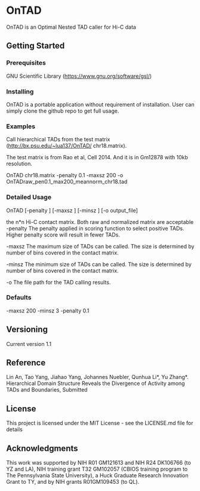 # OnTAD
OnTAD is an Optimal Nested TAD caller for Hi-C data

## Getting Started

### Prerequisites
GNU Scientific Library (https://www.gnu.org/software/gsl/)

### Installing
OnTAD is a portable application without requirement of installation. User can simply clone the github repo to get full usage.

### Examples
Call hierarchical TADs from the test matrix (http://bx.psu.edu/~lua137/OnTAD/ chr18.matrix).

The test matrix is from Rao et al, Cell 2014. And it is in Gm12878 with 10kb resolution.

OnTAD chr18.matrix -penalty 0.1 -maxsz 200 -o OnTADraw_pen0.1_max200_meannorm_chr18.tad

### Detailed Usage
OnTAD <Hi-C matrix> [-penalty <float>] [-maxsz <int>] [-minsz <int>] [-o output_file]

<Hi-C matrix> the n*n Hi-C contact matrix. Both raw and normalized matrix are acceptable
-penalty <float> The penalty applied in scoring function to select positive TADs. Higher penalty score will result in fewer TADs.

-maxsz <int> The maximum size of TADs can be called. The size is determined by number of bins covered in the contact matrix.

-minsz <int> The minimum size of TADs can be called. The size is determined by number of bins covered in the contact matrix.

-o <file path> The file path for the TAD calling results.
  
### Defaults
-maxsz 200
-minsz 3
-penalty 0.1

## Versioning
Current version 1.1

## Reference
Lin An, Tao Yang, Jiahao Yang, Johannes Nuebler, Qunhua Li*, Yu Zhang*. Hierarchical Domain Structure Reveals the Divergence of Activity among TADs and Boundaries, Submitted

## License
This project is licensed under the MIT License - see the LICENSE.md file for details

## Acknowledgments
This work was supported by NIH R01 GM121613 and NIH R24 DK106766 (to YZ and LA), NIH training grant T32 GM102057 (CBIOS training program to The Pennsylvania State University), a Huck Graduate Research Innovation Grant to TY, and by NIH grants R01GM109453 (to QL).
